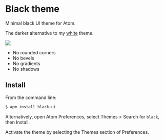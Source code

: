 # Black theme

Minimal black UI theme for Atom.

The darker alternative to my [white](https://atom.io/packages/white-ui) theme.

![](https://raw.githubusercontent.com/williamtguerra/black-ui/master/screenshot.png)

* No rounded corners
* No bevels
* No gradients
* No shadows

## Install

From the command line:

```bash
$ apm install black-ui
```

Alternatively, open Atom Preferences, select Themes > Search for `black`,
then Install.

Activate the theme by selecting the Themes section of Preferences.
